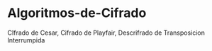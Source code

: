 # Algoritmos-de-Cifrado
 CIfrado de Cesar, Cifrado de Playfair, Descrifrado de Transposicion Interrumpida
